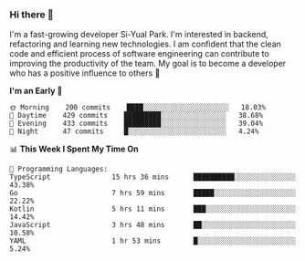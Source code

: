 ### Hi there 👋


I'm a fast-growing developer Si-Yual Park. I'm interested in backend, refactoring and learning new technologies. I am confident that the clean code and efficient process of software engineering can contribute to improving the productivity of the team. My goal is to become a developer who has a positive influence to others 🔭

<!--START_SECTION:waka-->
**I'm an Early 🐤** 

```text
🌞 Morning    200 commits    ████░░░░░░░░░░░░░░░░░░░░░   18.03% 
🌆 Daytime    429 commits    █████████░░░░░░░░░░░░░░░░   38.68% 
🌃 Evening    433 commits    █████████░░░░░░░░░░░░░░░░   39.04% 
🌙 Night      47 commits     █░░░░░░░░░░░░░░░░░░░░░░░░   4.24%

```


📊 **This Week I Spent My Time On** 

```text
💬 Programming Languages: 
TypeScript               15 hrs 36 mins      ██████████░░░░░░░░░░░░░░░   43.38% 
Go                       7 hrs 59 mins       █████░░░░░░░░░░░░░░░░░░░░   22.22% 
Kotlin                   5 hrs 11 mins       ███░░░░░░░░░░░░░░░░░░░░░░   14.42% 
JavaScript               3 hrs 48 mins       ██░░░░░░░░░░░░░░░░░░░░░░░   10.58% 
YAML                     1 hr 53 mins        █░░░░░░░░░░░░░░░░░░░░░░░░   5.24%

```


<!--END_SECTION:waka-->
